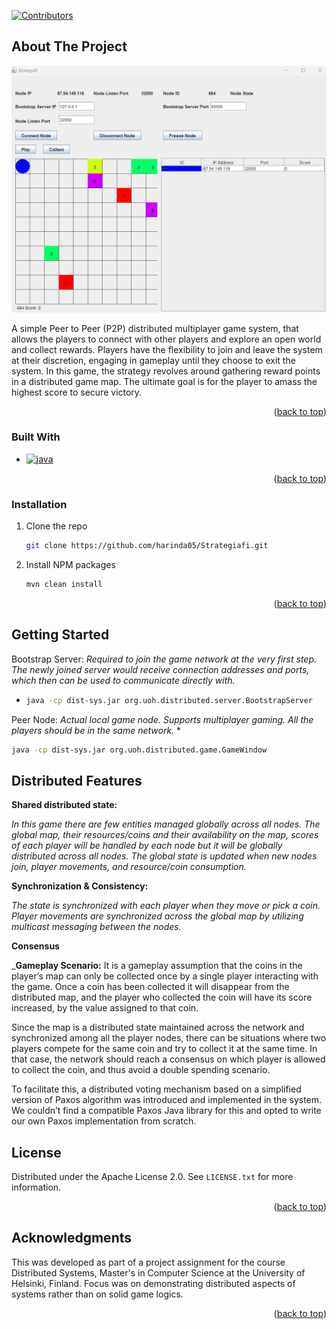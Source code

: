 <!-- Improved compatibility of back to top link: See: https://github.com/othneildrew/Best-README-Template/pull/73 -->
<a name="readme-top"></a>
<!--
*** Thanks for checking out the Best-README-Template. If you have a suggestion
*** that would make this better, please fork the repo and create a pull request
*** or simply open an issue with the tag "enhancement".
*** Don't forget to give the project a star!
*** Thanks again! Now go create something AMAZING! :D
-->



<!-- PROJECT SHIELDS -->
<!--
*** I'm using markdown "reference style" links for readability.
*** Reference links are enclosed in brackets [ ] instead of parentheses ( ).
*** See the bottom of this document for the declaration of the reference variables
*** for contributors-url, forks-url, etc. This is an optional, concise syntax you may use.
*** https://www.markdownguide.org/basic-syntax/#reference-style-links
-->
[![Contributors][contributors-shield]][contributors-url]

<!-- ABOUT THE PROJECT -->
## About The Project

[![Product Name Screen Shot][product-screenshot]](https://example.com)

A simple Peer to Peer (P2P) distributed multiplayer game system, that allows the players to
connect with other players and explore an open world and collect rewards. Players have the
flexibility to join and leave the system at their discretion, engaging in gameplay until they choose
to exit the system. In this game, the strategy revolves around gathering reward points in a
distributed game map. The ultimate goal is for the player to amass the highest score to secure
victory.

<p align="right">(<a href="#readme-top">back to top</a>)</p>



### Built With

* [![java][java]][Java-url]

<p align="right">(<a href="#readme-top">back to top</a>)</p>


### Installation

1. Clone the repo
   ```sh
   git clone https://github.com/harinda05/Strategiafi.git
   ```
   
2. Install NPM packages
   ```sh
   mvn clean install
   ```

<p align="right">(<a href="#readme-top">back to top</a>)</p>

<!-- GETTING STARTED -->
## Getting Started

Bootstrap Server: _Required to join the game network at the very first step. The newly joined
server would receive connection addresses and ports, which then can be used to communicate directly
with._

* 
  ```sh
  java -cp dist-sys.jar org.uoh.distributed.server.BootstrapServer
  ```
Peer Node: _Actual local game node. Supports multiplayer gaming. All the players
should be in the same network._
* 
  ```sh
  java -cp dist-sys.jar org.uoh.distributed.game.GameWindow
   ```



<!-- USAGE EXAMPLES -->
## Distributed Features

**Shared distributed state:**

_In this game there are few entities managed globally across all nodes. The global map, their
resources/coins and their availability on the map, scores of each player will be handled by each node but it will be
globally distributed across all nodes. The global state is updated when new nodes join,
player movements, and resource/coin consumption._

**Synchronization & Consistency:**

_The state is synchronized with each player when they move or pick a coin. Player movements 
are synchronized across the global map by utilizing multicast messaging between the nodes._

**Consensus**

_**Gameplay Scenario:** It is a gameplay assumption that the coins in the player’s map can only be
collected once by a single player interacting with the game. Once a coin has been collected it will
disappear from the distributed map, and the player who collected the coin will have its score
increased, by the value assigned to that coin.

Since the map is a distributed state maintained across the network and synchronized among all
the player nodes, there can be situations where two players compete for the same coin and try to
collect it at the same time. In that case, the network should reach a consensus on which player is
allowed to collect the coin, and thus avoid a double spending scenario.

To facilitate this, a distributed voting mechanism based on a simplified version of Paxos
algorithm was introduced and implemented in the system. We couldn’t find a
compatible Paxos Java library for this and opted to write our own Paxos implementation from
scratch.




<!-- LICENSE -->
## License

Distributed under the Apache License 2.0. See `LICENSE.txt` for more information.

<p align="right">(<a href="#readme-top">back to top</a>)</p>



<!-- ACKNOWLEDGMENTS -->
## Acknowledgments

This was developed as part of a project assignment for the course Distributed Systems, Master's in Computer
Science at the University of Helsinki, Finland. Focus was on demonstrating distributed aspects of systems rather
than on solid game logics.

<p align="right">(<a href="#readme-top">back to top</a>)</p>



<!-- MARKDOWN LINKS & IMAGES -->
<!-- https://www.markdownguide.org/basic-syntax/#reference-style-links -->
[contributors-shield]: https://img.shields.io/badge/contributers-blue
[contributors-url]: https://github.com/harinda05/Strategiafi/graphs/contributors
[product-screenshot]: images/gamewindow.png
[java]: https://img.shields.io/badge/Java-ED8B00?style=for-the-badge&logo=openjdk&logoColor=white
[Java-url]: https://www.java.com/en/